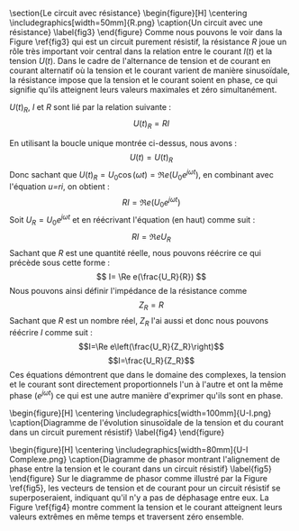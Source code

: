 
\section{Le circuit avec résistance}
\begin{figure}[H]
\centering
\includegraphics[width=50mm]{R.png}
\caption{Un circuit avec une résistance}
\label{fig3}
\end{figure}
Comme nous pouvons le voir dans la Figure \ref{fig3} qui est un circuit purement résistif, la résistance $R$ joue un rôle très important voir central dans la relation entre le courant $I(t)$ et la tension $U(t)$.  Dans le cadre de l'alternance de tension et de courant en courant alternatif où la tension et le courant varient de manière sinusoïdale, la résistance impose que la tension et le courant soient en phase, ce qui signifie qu'ils atteignent leurs valeurs maximales et zéro simultanément.

$U(t)_R$, $I$ et $R$ sont lié par la relation suivante :
$$
U(t)_R=RI
$$

En utilisant la boucle unique montrée ci-dessus, nous avons :
$$U(t) = U(t)_R$$
Donc sachant que $U(t)_R=U_0 \cos(\omega t)=\Re e(U_0e^{j\omega t})$, en combinant avec l'équation *u=ri*, on obtient :
$$
RI = \Re e(U_0e^{j\omega t})
$$
Soit $U_R = U_0e^{j\omega t}$ et en réécrivant l'équation (en haut) comme suit :
$$
RI = \Re e U_R
$$
Sachant que $R$ est une quantité réelle, nous pouvons réécrire ce qui précède sous cette forme :
$$
I= \Re e(\frac{U_R}{R})
$$
Nous pouvons ainsi définir l'impédance de la résistance comme
$$Z_R=R$$
Sachant que $R$ est un nombre réel, $Z_R$ l'ai aussi et donc nous pouvons réécrire $I$ comme suit :
$$I=\Re e\left(\frac{U_R}{Z_R}\right)$$
$$I=\frac{U_R}{Z_R}$$
Ces équations démontrent que dans le domaine des complexes, la tension et le courant sont directement proportionnels l'un à l'autre et ont la même phase ($e^{j\omega t}$) ce qui est une autre manière d'exprimer qu'ils sont en phase.

\begin{figure}[H]
\centering
\includegraphics[width=100mm]{U-I.png}
\caption{Diagramme de l'évolution sinusoïdale de la tension et du courant dans un circuit purement résistif}
\label{fig4}
\end{figure}

\begin{figure}[H]
\centering
\includegraphics[width=80mm]{U-I Complexe.png}
\caption{Diagramme de phasor montrant l'alignement de phase entre la tension et le courant dans un circuit résistif}
\label{fig5}
\end{figure}
Sur le diagramme de phasor comme illustré par la Figure \ref{fig5}, les vecteurs de tension et de courant pour un circuit résistif se superposeraient, indiquant qu'il n'y a pas de déphasage entre eux. La Figure \ref{fig4} montre comment la tension et le courant atteignent leurs valeurs extrêmes en même temps et traversent zéro ensemble.